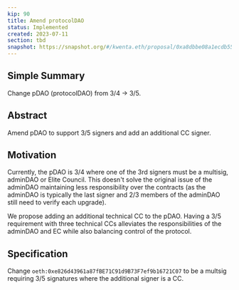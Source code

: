 ```yaml
---
kip: 90
title: Amend protocolDAO
status: Implemented
created: 2023-07-11
section: tbd
snapshot: https://snapshot.org/#/kwenta.eth/proposal/0xa8dbbe08a1ecdb554bf571f56beaddc7c6bb9a03ebb17270521869e100a30c00
---
```


## Simple Summary
Change pDAO (protocolDAO) from 3/4 -> 3/5.

## Abstract
Amend pDAO to support 3/5 signers and add an additional CC signer.

## Motivation
Currently, the pDAO is 3/4 where one of the 3rd signers must be a multisig, adminDAO or Elite Council. This doesn't solve the original issue of the adminDAO maintaining less responsibility over the contracts (as the adminDAO is typically the last signer and 2/3 members of the adminDAO still need to verify each upgrade). 

We propose adding an additional technical CC to the pDAO. Having a 3/5 requirement with three technical CCs alleviates the responsibilities of the adminDAO and EC while also balancing control of the protocol.

## Specification
Change `oeth:0xe826d43961a87fBE71C91d9B73F7ef9b16721C07` to be a multsig requiring 3/5 signatures where the additional signer is a CC.